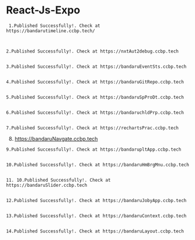 # React-Js-Expo


     1.Published Successfully!. Check at https://bandarutimeline.ccbp.tech/

     
    
    2.Published Successfully!. Check at https://nxtAut2debug.ccbp.tech
    
    
    3.Published Successfully!. Check at https://bandaruEventSts.ccbp.tech
    
    
    4.Published Successfully!. Check at https://bandaruGitRepo.ccbp.tech
    
    
    5.Published Successfully!. Check at https://bandaruSpProDt.ccbp.tech
    
    
    6.Published Successfully!. Check at https://bandaruchldPrp.ccbp.tech
    

    7.Published Successfully!. Check at https://rechartsPrac.ccbp.tech
    
    
   8.  https://bandaruNavgate.ccbp.tech
    
    
    9.Published Successfully!. Check at https://bandarupltApp.ccbp.tech
    
    
    10.Published Successfully!. Check at https://bandaruHmBrgMnu.ccbp.tech
    
    
    11. 10.Published Successfully!. Check at https://bandaruSlider.ccbp.tech
    
    
    12.Published Successfully!. Check at https://bandaruJobyApp.ccbp.tech
    
    
    13.Published Successfully!. Check at https://bandaruContext.ccbp.tech
    
    
    14.Published Successfully!. Check at https://bandaruLayout.ccbp.tech



